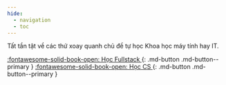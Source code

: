 ```yaml
---
hide:
  - navigation
  - toc
---
```


Tất tần tật về các thứ xoay quanh chủ đề tự học Khoa học máy tính hay IT.

[:fontawesome-solid-book-open: Học Fullstack ](full-stack.md){: .md-button .md-button--primary }  [:fontawesome-solid-book-open: Học CS ](teach-yourself-cs.md){: .md-button .md-button--primary }  